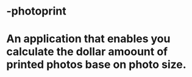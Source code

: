 # -photoprint
# An application that enables you calculate the dollar amoount of printed photos base on photo size.
